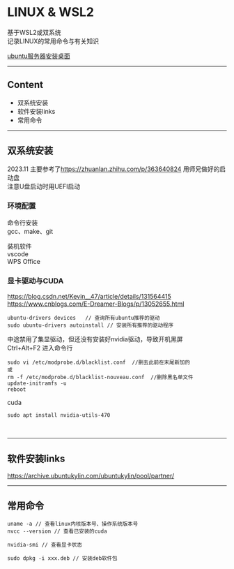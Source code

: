 # LINUX & WSL2
基于WSL2或双系统  
记录LINUX的常用命令与有关知识  

<a href = "">ubuntu服务器安装桌面</a>

------
## Content
- 双系统安装
- 软件安装links
- 常用命令

------
## 双系统安装
2023.11  主要参考了<https://zhuanlan.zhihu.com/p/363640824>  用师兄做好的启动盘  
注意U盘启动时用UEFI启动  

### 环境配置
命令行安装  
gcc、make、git  

装机软件  
vscode  
WPS Office  


### 显卡驱动与CUDA
<https://blog.csdn.net/Kevin__47/article/details/131564415>  
<https://www.cnblogs.com/E-Dreamer-Blogs/p/13052655.html>  

```
ubuntu-drivers devices   // 查询所有ubuntu推荐的驱动
sudo ubuntu-drivers autoinstall // 安装所有推荐的驱动程序
```
中途禁用了集显驱动，但还没有安装好nvidia驱动，导致开机黑屏  
Ctrl+Alt+F2 进入命令行  
```
sudo vi /etc/modprobe.d/blacklist.conf  //删去此前在末尾新加的 
或
rm -f /etc/modprobe.d/blacklist-nouveau.conf  //删除黑名单文件
update-initramfs -u
reboot
```

cuda  
```
sudo apt install nvidia-utils-470
```   

<br>

------
## 软件安装links
<https://archive.ubuntukylin.com/ubuntukylin/pool/partner/>     


------
## 常用命令
```
uname -a // 查看linux内核版本号、操作系统版本号
nvcc --version // 查看已安装的cuda

nvidia-smi // 查看显卡状态

sudo dpkg -i xxx.deb // 安装deb软件包
```